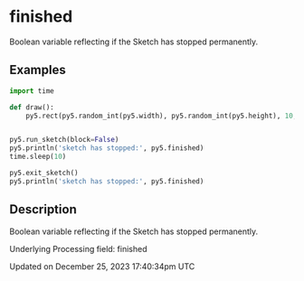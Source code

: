 # finished

Boolean variable reflecting if the Sketch has stopped permanently.

## Examples

<div class="example-table">

<div class="example-row"><div class="example-cell-image">

</div><div class="example-cell-code">

```python
import time

def draw():
    py5.rect(py5.random_int(py5.width), py5.random_int(py5.height), 10, 10)


py5.run_sketch(block=False)
py5.println('sketch has stopped:', py5.finished)
time.sleep(10)

py5.exit_sketch()
py5.println('sketch has stopped:', py5.finished)
```

</div></div>

</div>

## Description

Boolean variable reflecting if the Sketch has stopped permanently.

Underlying Processing field: finished

Updated on December 25, 2023 17:40:34pm UTC
